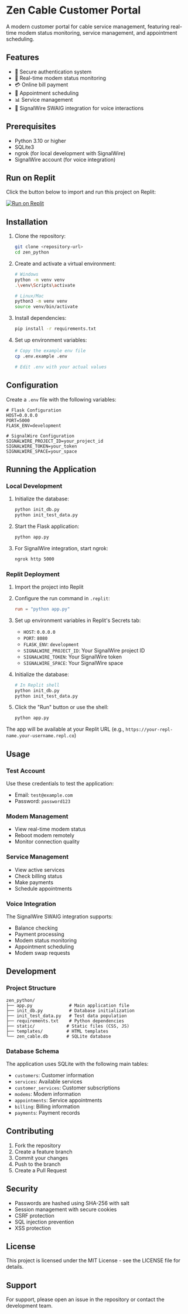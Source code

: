 # Zen Cable Customer Portal

A modern customer portal for cable service management, featuring real-time modem status monitoring, service management, and appointment scheduling.

## Features

- 🔐 Secure authentication system
- 📱 Real-time modem status monitoring
- 💳 Online bill payment
- 📅 Appointment scheduling
- 📊 Service management
- 🤖 SignalWire SWAIG integration for voice interactions

## Prerequisites

- Python 3.10 or higher
- SQLite3
- ngrok (for local development with SignalWire)
- SignalWire account (for voice integration)

## Run on Replit

Click the button below to import and run this project on Replit:

[![Run on Replit](https://replit.com/badge?theme=dark&variant=small)](https://replit.com/@Len-PGH/zen_python)

## Installation

1. Clone the repository:
   ```bash
   git clone <repository-url>
   cd zen_python
   ```

2. Create and activate a virtual environment:
   ```bash
   # Windows
   python -m venv venv
   .\venv\Scripts\activate

   # Linux/Mac
   python3 -m venv venv
   source venv/bin/activate
   ```

3. Install dependencies:
   ```bash
   pip install -r requirements.txt
   ```

4. Set up environment variables:
   ```bash
   # Copy the example env file
   cp .env.example .env
   
   # Edit .env with your actual values
   ```

## Configuration

Create a `.env` file with the following variables:

```env
# Flask Configuration
HOST=0.0.0.0
PORT=5000
FLASK_ENV=development

# SignalWire Configuration
SIGNALWIRE_PROJECT_ID=your_project_id
SIGNALWIRE_TOKEN=your_token
SIGNALWIRE_SPACE=your_space
```

## Running the Application

### Local Development

1. Initialize the database:
   ```bash
   python init_db.py
   python init_test_data.py
   ```

2. Start the Flask application:
   ```bash
   python app.py
   ```

3. For SignalWire integration, start ngrok:
   ```bash
   ngrok http 5000
   ```

### Replit Deployment

1. Import the project into Replit
2. Configure the run command in `.replit`:
   ```toml
   run = "python app.py"
   ```
3. Set up environment variables in Replit's Secrets tab:
   - `HOST`: `0.0.0.0`
   - `PORT`: `8080`
   - `FLASK_ENV`: `development`
   - `SIGNALWIRE_PROJECT_ID`: Your SignalWire project ID
   - `SIGNALWIRE_TOKEN`: Your SignalWire token
   - `SIGNALWIRE_SPACE`: Your SignalWire space

4. Initialize the database:
   ```bash
   # In Replit shell
   python init_db.py
   python init_test_data.py
   ```

5. Click the "Run" button or use the shell:
   ```bash
   python app.py
   ```

The app will be available at your Replit URL (e.g., `https://your-repl-name.your-username.repl.co`)

## Usage

### Test Account

Use these credentials to test the application:
- Email: `test@example.com`
- Password: `password123`

### Modem Management

- View real-time modem status
- Reboot modem remotely
- Monitor connection quality

### Service Management

- View active services
- Check billing status
- Make payments
- Schedule appointments

### Voice Integration

The SignalWire SWAIG integration supports:
- Balance checking
- Payment processing
- Modem status monitoring
- Appointment scheduling
- Modem swap requests

## Development

### Project Structure

```
zen_python/
├── app.py              # Main application file
├── init_db.py          # Database initialization
├── init_test_data.py   # Test data population
├── requirements.txt    # Python dependencies
├── static/            # Static files (CSS, JS)
├── templates/         # HTML templates
└── zen_cable.db       # SQLite database
```

### Database Schema

The application uses SQLite with the following main tables:
- `customers`: Customer information
- `services`: Available services
- `customer_services`: Customer subscriptions
- `modems`: Modem information
- `appointments`: Service appointments
- `billing`: Billing information
- `payments`: Payment records

## Contributing

1. Fork the repository
2. Create a feature branch
3. Commit your changes
4. Push to the branch
5. Create a Pull Request

## Security

- Passwords are hashed using SHA-256 with salt
- Session management with secure cookies
- CSRF protection
- SQL injection prevention
- XSS protection

## License

This project is licensed under the MIT License - see the LICENSE file for details.

## Support

For support, please open an issue in the repository or contact the development team. 